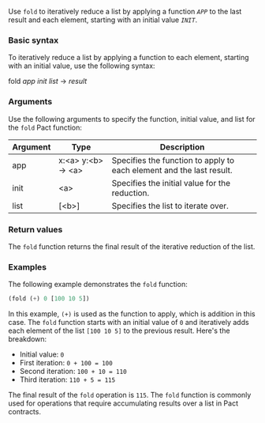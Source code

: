 Use `fold` to iteratively reduce a list by applying a function *`APP`* to the last result and each element, starting with an initial value *`INIT`*.

### Basic syntax

To iteratively reduce a list by applying a function to each element, starting with an initial value, use the following syntax:

fold *app* *init* *list* -> *result*

### Arguments

Use the following arguments to specify the function, initial value, and list for the `fold` Pact function:

| Argument | Type       | Description                                       |
|----------|------------|---------------------------------------------------|
| app      | x:\<a> y:\<b> -> \<a> | Specifies the function to apply to each element and the last result. |
| init     | \<a>       | Specifies the initial value for the reduction.    |
| list     | [\<b>]     | Specifies the list to iterate over.               |

### Return values

The `fold` function returns the final result of the iterative reduction of the list.

### Examples

The following example demonstrates the `fold` function:

```lisp
(fold (+) 0 [100 10 5])
```

In this example, `(+)` is used as the function to apply, which is addition in this case. The `fold` function starts with an initial value of `0` and iteratively adds each element of the list `[100 10 5]` to the previous result. Here's the breakdown:

- Initial value: `0`
- First iteration: `0 + 100 = 100`
- Second iteration: `100 + 10 = 110`
- Third iteration: `110 + 5 = 115`

The final result of the `fold` operation is `115`. The `fold` function is commonly used for operations that require accumulating results over a list in Pact contracts.
